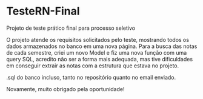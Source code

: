 # TesteRN-Final
Projeto de teste prático final para processo seletivo

O projeto atende os requisitos solicitados pelo teste, mostrando todos os dados armazenados no banco em uma nova página.
Para a busca das notas de cada semestre, criei um novo Model e fiz uma nova função com uma query SQL, acredito não ser a forma mais adequada, mas tive dificuldades em conseguir extrair as notas com a estrutura que estava no projeto.

.sql do banco incluso, tanto no repositório quanto no email enviado.

Novamente, muito obrigado pela oportunidade!
